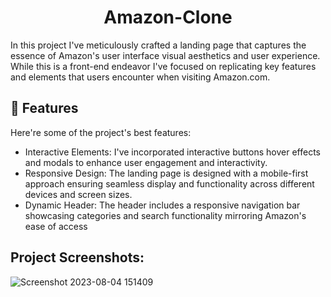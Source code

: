 <h1 align="center" id="title">Amazon-Clone</h1>

<p id="description">In this project I've meticulously crafted a landing page that captures the essence of Amazon's user interface visual aesthetics and user experience. While this is a front-end endeavor I've focused on replicating key features and elements that users encounter when visiting Amazon.com.</p>

<h2>🧐 Features</h2>

Here're some of the project's best features:

*   Interactive Elements: I've incorporated interactive buttons hover effects and modals to enhance user engagement and interactivity.
*   Responsive Design: The landing page is designed with a mobile-first approach ensuring seamless display and functionality across different devices and screen sizes.
*   Dynamic Header: The header includes a responsive navigation bar showcasing categories and search functionality mirroring Amazon's ease of access

  
<h2>Project Screenshots:</h2>

![Screenshot 2023-08-04 151409](https://github.com/SumedhaSahni/amazon-clone/assets/141904366/ba6e835b-4580-4bc6-83ea-3250fbee3003)

